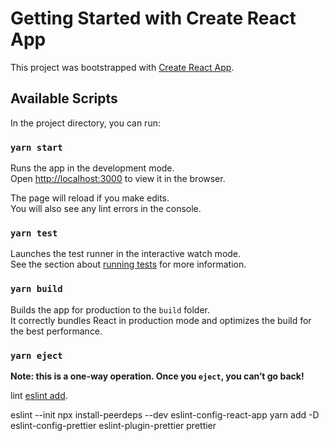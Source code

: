 # Getting Started with Create React App

This project was bootstrapped with [Create React App](https://medium.com/dubizzletechblog/setting-up-prettier-and-eslint-for-js-and-react-apps-bbc779d29062).

## Available Scripts

In the project directory, you can run:

### `yarn start`

Runs the app in the development mode.\
Open [http://localhost:3000](http://localhost:3000) to view it in the browser.

The page will reload if you make edits.\
You will also see any lint errors in the console.

### `yarn test`

Launches the test runner in the interactive watch mode.\
See the section about [running tests](https://facebook.github.io/create-react-app/docs/running-tests) for more information.

### `yarn build`

Builds the app for production to the `build` folder.\
It correctly bundles React in production mode and optimizes the build for the best performance.

### `yarn eject`

**Note: this is a one-way operation. Once you `eject`, you can’t go back!**

lint [eslint add](https://morioh.com/p/5fd9a1794ed3).

eslint --init
npx install-peerdeps --dev eslint-config-react-app
yarn add -D eslint-config-prettier eslint-plugin-prettier prettier 
